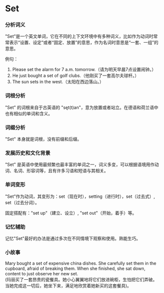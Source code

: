 # Set

### 分析词义

  

"Set"是一个英文单词，它在不同的上下文环境中有多种词义，比如作为动词时常常表示“设置、设定”或者“固定、放置”的意思，作为名词时意思是“一套、一组”的意思。

  

例句：

  

1.  Please set the alarm for 7 a.m. tomorrow.（请为明天早晨7点设置闹钟。）
2.  He just bought a set of golf clubs.（他刚买了一套高尔夫球杆。）
3.  The sun sets in the west.（太阳在西边落山。）

  

### 词根分析

  

"Set" 的词根来自于古英语的 "sęt(t)an"，意为放置或者站立。在德语和荷兰语中也有相似的单词和含义。

  

### 词缀分析

  

"Set" 本身就是词根，没有前缀和后缀。

  

### 发展历史和文化背景

  

"Set" 是英语中使用最频繁也最丰富的单词之一，词义多变，可以根据语境用作动词、名词、形容词等，且有许多习语和短语与其相关。

  

### 单词变形

  

"Set"作为动词，其变形为：set（现在时），setting（进行时），set（过去式）, set（过去分词）。

  

固定搭配有："set up"（建立、设立）, "set out"（开始，着手）等。

  

### 记忆辅助

  

记忆"Set"最好的办法是通过多次在不同情境下观察和使用。熟能生巧。

  

### 小故事

  

Mary bought a set of expensive china dishes. She carefully set them in the cupboard, afraid of breaking them. When she finished, she sat down, content to just observe her new set.  
(玛丽买了一套昂贵的瓷餐具。她小心翼翼地将它们放进碗柜，生怕把它们弄破。当她完成这一切后，她坐下来，满足地欣赏着她新买的这套餐具)。
